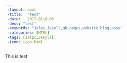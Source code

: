 ```yaml
---
 -layout: post
 -title:  "test"
 -date:   2017-01\8-06
 -desc: "test"
 -keywords: "Jalpc,Jekyll,gh-pages,website,blog,easy"
 -categories: [HTML]
 -tags: [Jalpc,Jekyll]
 -icon: icon-html
---
```

 
This is test
